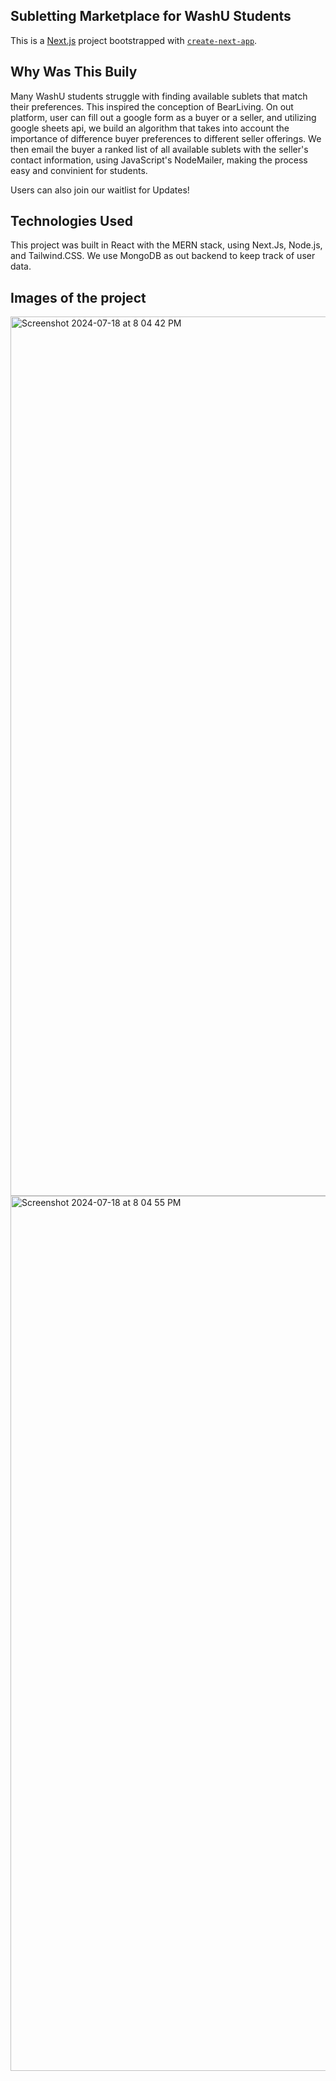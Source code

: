 ## Subletting Marketplace for WashU Students

This is a [Next.js](https://nextjs.org/) project bootstrapped with [`create-next-app`](https://github.com/vercel/next.js/tree/canary/packages/create-next-app).

## Why Was This Buily

Many WashU students struggle with finding available sublets that match their preferences. This inspired the conception of BearLiving. On out platform, user can fill out a google form as a buyer or a seller, and utilizing google sheets api, we build an algorithm that takes into account the importance of difference buyer preferences to different seller offerings. We then email the buyer a ranked list of all available sublets with the seller's contact information, using JavaScript's NodeMailer, making the process easy and convinient for students.

Users can also join our waitlist for Updates!

## Technologies Used

This project was built in React with the MERN stack, using Next.Js, Node.js, and Tailwind.CSS. We use MongoDB as out backend to keep track of user data.

## Images of the project

<img width="1407" alt="Screenshot 2024-07-18 at 8 04 42 PM" src="https://github.com/user-attachments/assets/1621e988-b562-4535-b5ec-00ffc828a84b">

<img width="1400" alt="Screenshot 2024-07-18 at 8 04 55 PM" src="https://github.com/user-attachments/assets/76407e30-e288-4808-a005-a742daad993a">
